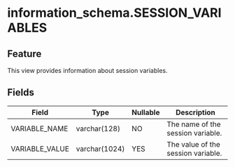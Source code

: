 information_schema.SESSION_VARIABLES
=========================================================


Feature
-----------

This view provides information about session variables.

Fields
-------------



| **Field** | **Type** | **Nullable** | **Description** |
|----------------|---------------|----------------|-------------|
| VARIABLE_NAME | varchar(128) | NO | The name of the session variable. |
| VARIABLE_VALUE | varchar(1024) | YES | The value of the session variable. |





